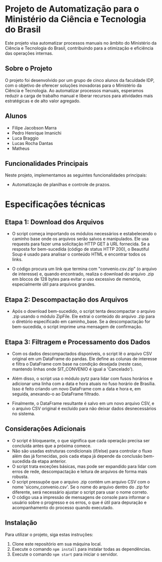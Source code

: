 # Projeto de Automatização para o Ministério da Ciência e Tecnologia do Brasil

Este projeto visa automatizar processos manuais no âmbito do Ministério da Ciência e Tecnologia do Brasil, contribuindo para a otimização e eficiência das operações internas.

## Sobre o Projeto

O projeto foi desenvolvido por um grupo de cinco alunos da faculdade IDP, com o objetivo de oferecer soluções inovadoras para o Ministério da Ciência e Tecnologia. Ao automatizar processos manuais, esperamos reduzir a carga de trabalho manual e liberar recursos para atividades mais estratégicas e de alto valor agregado.

## Alunos

- Filipe Jacobson Marra
- Pedro Henrique Imanichi
- Luca Braggio
- Lucas Rocha Dantas
- Matheus

## Funcionalidades Principais

Neste projeto, implementamos as seguintes funcionalidades principais:

- Automatização de planilhas e controle de prazos.

# Especificações técnicas

## Etapa 1: Download dos Arquivos

 - O script começa importando os módulos necessários e estabelecendo o caminho base onde os arquivos serão salvos e manipulados. Ele usa requests para fazer uma solicitação HTTP GET à URL fornecida. Se a resposta for bem-sucedida (código de status HTTP 200), o Beautiful Soup é usado para analisar o conteúdo HTML e encontrar todos os links.

- O código procura um link que termina com "convenio.csv.zip" (o arquivo de interesse) e, quando encontrado, realiza o download do arquivo .zip em blocos de 128 bytes para evitar o uso excessivo de memória, especialmente útil para arquivos grandes.

## Etapa 2: Descompactação dos Arquivos

- Após o download bem-sucedido, o script tenta descompactar o arquivo .zip usando o módulo ZipFile. Ele extrai o conteúdo do arquivo .zip para o diretório especificado em caminho_base. Se a descompactação for bem-sucedida, o script imprime uma mensagem de confirmação.

## Etapa 3: Filtragem e Processamento dos Dados

- Com os dados descompactados disponíveis, o script lê o arquivo CSV original em um DataFrame do pandas. Ele define as colunas de interesse e filtra o DataFrame com base na condição desejada (neste caso, mantendo linhas onde SIT_CONVENIO é igual a 'Cancelado').

- Além disso, o script usa o módulo pytz para lidar com fusos horários e adicionar uma linha com a data e hora atuais no fuso horário de Brasília. Isso é feito criando um novo DataFrame com a data e hora e, em seguida, anexando-o ao DataFrame filtrado.

- Finalmente, o DataFrame resultante é salvo em um novo arquivo CSV, e o arquivo CSV original é excluído para não deixar dados desnecessários no sistema.

## Considerações Adicionais

- O script é bloqueante, o que significa que cada operação precisa ser concluída antes que a próxima comece.
- Não são usadas estruturas condicionais (if/else) para controlar o fluxo além das já fornecidas, pois cada etapa já depende da conclusão bem-sucedida da etapa anterior.
- O script trata exceções básicas, mas pode ser expandido para lidar com erros de rede, descompactação e leitura de arquivos de forma mais robusta.
- O script pressupõe que o arquivo .zip contém um arquivo CSV com o nome 'siconv_convenio.csv'. Se o nome do arquivo dentro do .zip for diferente, será necessário ajustar o script para usar o nome correto.
- O código usa a impressão de mensagens de console para informar o usuário sobre o progresso e os erros, o que é útil para depuração e acompanhamento do processo quando executado.

## Instalação

Para utilizar o projeto, siga estas instruções:

1. Clone este repositório em sua máquina local.
2. Execute o comando `npm install` para instalar todas as dependências.
3. Execute o comando `npm start` para iniciar o servidor.



